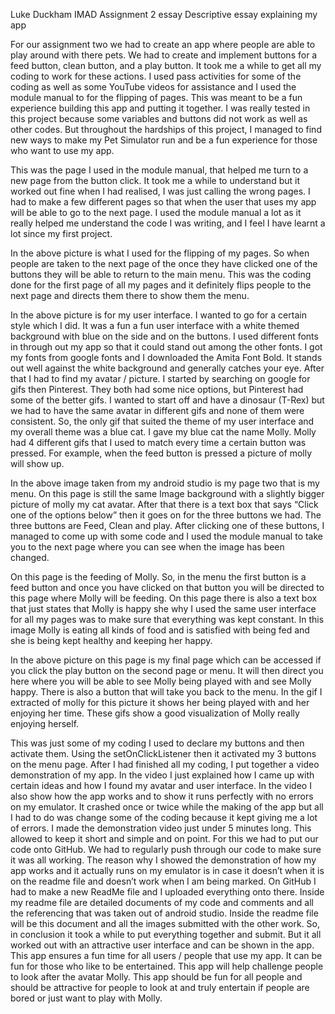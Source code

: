Luke Duckham
IMAD Assignment 2 essay 
Descriptive essay explaining my app 

For our assignment two we had to create an app where people are able to play around with there pets. We had to create and implement buttons for a feed button, clean button, and a play button. It took me a while to get all my coding to work for these actions. I used pass activities for some of the coding as well as some YouTube videos for assistance and I used the module manual to for the flipping of pages. This was meant to be a fun experience building this app and putting it together. I was really tested in this project because some variables and buttons did not work as well as other codes. But throughout the hardships of this project, I managed to find new ways to make my Pet Simulator run and be a fun experience for those who want to use my app. 

 

This was the page I used in the module manual, that helped me turn to a new page from the button click. It took me a while to understand but it worked out fine when I had realised, I was just calling the wrong pages. I had to make a few different pages so that when the user that uses my app will be able to go to the next page. I used the module manual a lot as it really helped me understand the code I was writing, and I feel I have learnt a lot since my first project. 


 
In the above picture is what I used for the flipping of my pages. So when people are taken to the next page of the once they have clicked one of the buttons they will  be able to return to the main menu. This was the coding done for the first page of all my pages and it definitely flips people to the next page and directs them there to show them the menu. 




	 
In the above picture is for my user interface. I wanted to go for a certain style which I did. It was a fun a fun user interface with a white themed background with blue on the side and on the buttons. I used different fonts in through out my app so that it could stand out among the other fonts. I got my fonts from google fonts and I downloaded the Amita Font Bold. It stands out well against the white background and generally catches your eye. After that I had to find my avatar / picture. I started by searching on google for gifs then Pinterest. They both had some nice options, but Pinterest had some of the better gifs. I wanted to start off and have a dinosaur (T-Rex) but we had to have the same avatar in different gifs and none of them were consistent. So, the only gif that suited the theme of my user interface and my overall theme was a blue cat. I gave my blue cat the name Molly. Molly had 4 different gifs that I used to match every time a certain button was pressed.  For example, when the feed button is pressed a picture of molly will show up. 



In the above image taken from my android studio is my page two that is my menu. On this page is still the same Image background with a slightly bigger picture of molly my cat avatar. After that there is a text box that says “Click one of the options below” then it goes on for the three buttons we had. The three buttons are Feed, Clean and play. After clicking one of these buttons, I managed to come up with some code and I used the module manual to take you to the next page where you can see when the image has been changed.                   	

 
On this page is the feeding of Molly. So, in the menu the first button is a feed button and once you have clicked on that button you will be directed to this page where Molly will be feeding. On this page there is also a text box that just states that Molly is happy she why I used the same user interface for all my pages was to make sure that everything was kept constant. In this image Molly is eating all kinds of food and is satisfied with being fed and she is being kept healthy and keeping her happy. 



 

In the above picture on this page is my final page which can be accessed if you click the play button on the second page or menu. It will then direct you here where you will be able to see Molly being played with and see Molly happy. There is also a button that will take you back to the menu. In the gif I extracted of molly for this picture it shows her being played with and her enjoying her time. These gifs show a good visualization of Molly really enjoying herself.
 
This was just some of my coding I used to declare my buttons and then activate them. Using the setOnClickListener then it activated my 3 buttons on the menu page. 
After I had finished all my coding, I put together a video demonstration of my app. In the video I just explained how I came up with certain ideas and how I found my avatar and user interface. In the video I also show how the app works and to show it runs perfectly with no errors on my emulator. It crashed once or twice while the making of the app but all I had to do was change some of the coding because it kept giving me a lot of errors. I made the demonstration video just under 5 minutes long. This allowed to keep it short and simple and on point.
For this we had to put our code onto GitHub. We had to regularly push through our code to make sure it was all working. The reason why I showed the demonstration of how my app works and it actually runs on my emulator is in case it doesn’t when it is on the readme file and doesn’t work when I am being marked. On GitHub I had to make a new ReadMe file and I uploaded everything onto there. Inside my readme file are detailed documents of my code and comments and all the referencing that was taken out of android studio. Inside the readme file will be this document and all the images submitted with the other work. 
So, in conclusion it took a while to put everything together and submit. But it all worked out with an attractive user interface and can be shown in the app. This app ensures a fun time for all users / people that use my app. It can be fun for those who like to be entertained. This app will help challenge people to look after the avatar Molly. This app should be fun for all people and should be attractive for people to look at and truly entertain if people are bored or just want to play with Molly.  
